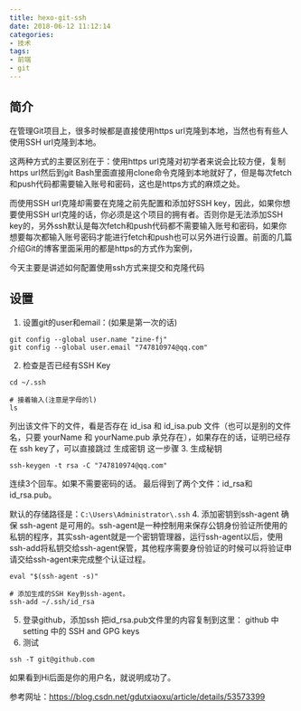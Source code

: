```yaml
---
title: hexo-git-ssh
date: 2018-06-12 11:12:14
categories: 
- 技术
tags:
- 前端
- git
---
```

## 简介
在管理Git项目上，很多时候都是直接使用https url克隆到本地，当然也有有些人使用SSH url克隆到本地。

这两种方式的主要区别在于：使用https url克隆对初学者来说会比较方便，复制https url然后到git Bash里面直接用clone命令克隆到本地就好了，但是每次fetch和push代码都需要输入账号和密码，这也是https方式的麻烦之处。

而使用SSH url克隆却需要在克隆之前先配置和添加好SSH key，因此，如果你想要使用SSH url克隆的话，你必须是这个项目的拥有者。否则你是无法添加SSH key的，另外ssh默认是每次fetch和push代码都不需要输入账号和密码，如果你想要每次都输入账号密码才能进行fetch和push也可以另外进行设置。前面的几篇介绍Git的博客里面采用的都是https的方式作为案例，

今天主要是讲述如何配置使用ssh方式来提交和克隆代码

## 设置
1. 设置git的user和email：(如果是第一次的话)
``` shell
git config --global user.name "zine-fj"
git config --global user.email "747810974@qq.com"
```
2. 检查是否已经有SSH Key
``` shell
cd ~/.ssh

# 接着输入(注意是字母的l)
ls
```
列出该文件下的文件，看是否存在 id_isa 和 id_isa.pub 文件（也可以是别的文件名，只要 yourName 和 yourName.pub 承兑存在），如果存在的话，证明已经存在 ssh key了，可以直接跳过 生成密钥 这一步骤
3. 生成秘钥
``` shell
ssh-keygen -t rsa -C "747810974@qq.com"
```
连续3个回车。如果不需要密码的话。 
最后得到了两个文件：id_rsa和id_rsa.pub。

默认的存储路径是：``C:\Users\Administrator\.ssh``
4. 添加密钥到ssh-agent
确保 ssh-agent 是可用的。ssh-agent是一种控制用来保存公钥身份验证所使用的私钥的程序，其实ssh-agent就是一个密钥管理器，运行ssh-agent以后，使用ssh-add将私钥交给ssh-agent保管，其他程序需要身份验证的时候可以将验证申请交给ssh-agent来完成整个认证过程。
``` shell
eval "$(ssh-agent -s)"

# 添加生成的SSH Key到ssh-agent。
ssh-add ~/.ssh/id_rsa
```
5. 登录github，添加ssh
把id_rsa.pub文件里的内容复制到这里： github 中 setting 中的 SSH and GPG keys
6. 测试
``` shell
ssh -T git@github.com
```
如果看到Hi后面是你的用户名，就说明成功了。

参考网址：https://blog.csdn.net/gdutxiaoxu/article/details/53573399
